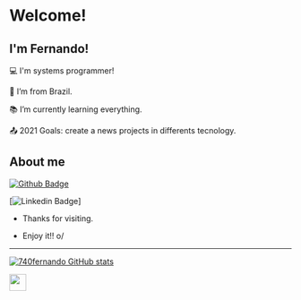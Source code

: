 # Welcome!

 

## I'm Fernando!

 

:computer: I'm systems programmer!

:house_with_garden: I’m from Brazil.

:books: I’m currently learning everything.

:outbox_tray: 2021 Goals: create a news projects in differents tecnology.

## About me

[![Github Badge](https://img.shields.io/badge/-Github-000?style=flat-square&logo=Github&logoColor=white&link=LINK_GIT)](LINK_GIT)

[![Linkedin Badge](https://img.shields.io/badge/-LinkedIn-blue?style=flat-square&logo=Linkedin&logoColor=white&link=https://www.linkedin.com/in/fernando-luiz-de-souza-vieira-842890153/)]

- Thanks for visiting.

- Enjoy it!! o/

----------------------------------------------------------------------------------
[![740fernando GitHub stats](https://github-readme-stats.vercel.app/api?username=740fernando)](https://github.com/740fernando/github-readme-stats)

<img src=https://github.com/TheDudeThatCode/TheDudeThatCode/blob/master/Assets/Earth.gif width="30">

